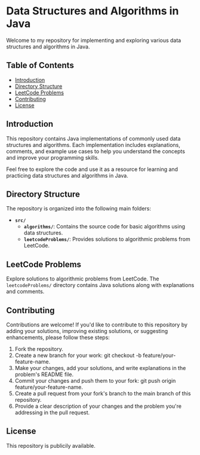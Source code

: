 # Data Structures and Algorithms in Java

Welcome to my repository for implementing and exploring various data structures and algorithms in Java. 

## Table of Contents

- [Introduction](#introduction)
- [Directory Structure](#directory-structure)
- [LeetCode Problems](#leetcode-problems)
- [Contributing](#contributing)
- [License](#license)

## Introduction

This repository contains Java implementations of commonly used data structures and algorithms. Each implementation includes explanations, comments, and example use cases to help you understand the concepts and improve your programming skills.

Feel free to explore the code and use it as a resource for learning and practicing data structures and algorithms in Java.

## Directory Structure

The repository is organized into the following main folders:

- **`src/`**
    - **`algorithms/`**: Contains the source code for basic algorithms using data structures.
    - **`leetcodeProblems/`**: Provides solutions to algorithmic problems from LeetCode.

## LeetCode Problems

Explore solutions to algorithmic problems from LeetCode. The `leetcodeProblems/` directory contains Java solutions along with explanations and comments.

## Contributing

Contributions are welcome! If you'd like to contribute to this repository by adding your solutions, improving existing solutions, or suggesting enhancements, please follow these steps:

1. Fork the repository.
2. Create a new branch for your work: git checkout -b feature/your-feature-name.
3. Make your changes, add your solutions, and write explanations in the problem's README file.
4. Commit your changes and push them to your fork: git push origin feature/your-feature-name.
5. Create a pull request from your fork's branch to the main branch of this repository.
6. Provide a clear description of your changes and the problem you're addressing in the pull request.


## License

This repository is publicily available.